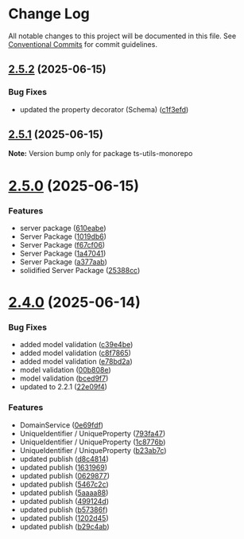 # Change Log

All notable changes to this project will be documented in this file.
See [Conventional Commits](https://conventionalcommits.org) for commit guidelines.

## [2.5.2](https://github.com/vannatta-software/ts-utils/compare/v2.5.1...v2.5.2) (2025-06-15)


### Bug Fixes

* updated the property decorator (Schema) ([c1f3efd](https://github.com/vannatta-software/ts-utils/commit/c1f3efd19f78d02eaee7baf10b57c421a79282e6))





## [2.5.1](https://github.com/vannatta-software/ts-utils/compare/v2.5.0...v2.5.1) (2025-06-15)

**Note:** Version bump only for package ts-utils-monorepo





# [2.5.0](https://github.com/vannatta-software/ts-utils/compare/v2.4.0...v2.5.0) (2025-06-15)


### Features

* server package ([610eabe](https://github.com/vannatta-software/ts-utils/commit/610eabe4bd68ba60ec4bb81d95f72f2df1e484ac))
* Server Package ([1019db6](https://github.com/vannatta-software/ts-utils/commit/1019db61b3d1a01d6ce4b6de026fb08e8495940d))
* Server Package ([f67cf06](https://github.com/vannatta-software/ts-utils/commit/f67cf06c50b72d3efe061faab2f9912587ce5280))
* Server Package ([1a47041](https://github.com/vannatta-software/ts-utils/commit/1a47041efd9f603b23b61b6d71f0c1c29ce6a9e9))
* Server Package ([a377aab](https://github.com/vannatta-software/ts-utils/commit/a377aabd39f8dc0e305121961d11222652b52fe3))
* solidified Server Package ([25388cc](https://github.com/vannatta-software/ts-utils/commit/25388ccc86ea1038f9a0d41f07f52a73b9034076))





# [2.4.0](https://github.com/vannatta-software/ts-utils/compare/v1.6.0...v2.4.0) (2025-06-14)


### Bug Fixes

* added model validation ([c39e4be](https://github.com/vannatta-software/ts-utils/commit/c39e4bebaf43dfa3629196e4024629a0bd2452a9))
* added model validation ([c8f7865](https://github.com/vannatta-software/ts-utils/commit/c8f78653410c8d99cb2c580c8299e00a7f8d5e74))
* added model validation ([e78bd2a](https://github.com/vannatta-software/ts-utils/commit/e78bd2af4f3cea1686e2e141ee168a5d3fd1473e))
* model validation ([00b808e](https://github.com/vannatta-software/ts-utils/commit/00b808efab2e24ee608919a71a5263a48cab5c81))
* model validation ([bced9f7](https://github.com/vannatta-software/ts-utils/commit/bced9f77396ca80c512377a4f11d8d01e54a3d63))
* updated to 2.2.1 ([22e09f4](https://github.com/vannatta-software/ts-utils/commit/22e09f44b437ca7aa08255eb42594fe164cb45bd))


### Features

* DomainService ([0e69fdf](https://github.com/vannatta-software/ts-utils/commit/0e69fdf30c1dcce4228dbfb3560d65f1abef380e))
* UniqueIdentifier / UniqueProperty ([793fa47](https://github.com/vannatta-software/ts-utils/commit/793fa4765473f1d16287a83d7819c7306e5d9058))
* UniqueIdentifier / UniqueProperty ([1c8776b](https://github.com/vannatta-software/ts-utils/commit/1c8776bc6ad5e721c35fcc6f28b44c3f21c9074c))
* UniqueIdentifier / UniqueProperty ([b23ab7c](https://github.com/vannatta-software/ts-utils/commit/b23ab7c471d04f346060ef9cbfe874783e66a78c))
* updated publish ([d8c4814](https://github.com/vannatta-software/ts-utils/commit/d8c4814bb22e50a4976a513cba63eab25f3529b3))
* updated publish ([1631969](https://github.com/vannatta-software/ts-utils/commit/1631969de67a2fadc39e61e238330b7ca67365a3))
* updated publish ([0629877](https://github.com/vannatta-software/ts-utils/commit/0629877099a0784839debfb63bdc7867b24600da))
* updated publish ([5467c2c](https://github.com/vannatta-software/ts-utils/commit/5467c2c79dd829fff0e39ceb33284f52aab8e7b4))
* updated publish ([5aaaa88](https://github.com/vannatta-software/ts-utils/commit/5aaaa88799ddf27a241988c82ccc6399f2910952))
* updated publish ([499124d](https://github.com/vannatta-software/ts-utils/commit/499124db1a5392bac36c221a4e4e3b53cb1ea903))
* updated publish ([b57386f](https://github.com/vannatta-software/ts-utils/commit/b57386fbb1865d289b9ff054b3a5e3e470bc22db))
* updated publish ([1202d45](https://github.com/vannatta-software/ts-utils/commit/1202d45d728fba94a5145b8d5df356d333989090))
* updated publish ([b29c4ab](https://github.com/vannatta-software/ts-utils/commit/b29c4ab91c9f20291de498d93c6790225e3addea))
